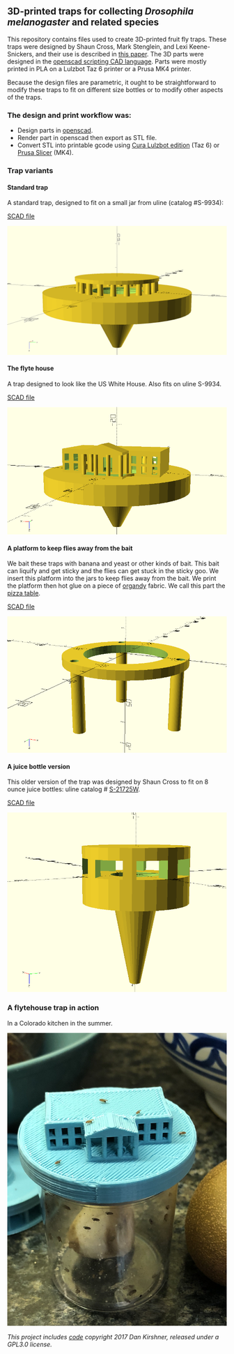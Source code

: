 ## 3D-printed traps for collecting *Drosophila melanogaster* and related species

This repository contains files used to create 3D-printed fruit fly traps.  These traps were designed by Shaun Cross, Mark Stenglein, and Lexi Keene-Snickers, and their use is described in [this paper](https://www.biorxiv.org/content/10.1101/2025.01.28.635319v1).  The 3D parts were designed in the [openscad scripting CAD language](https://openscad.org/).  Parts were mostly printed in PLA on a Lulzbot Taz 6 printer or a Prusa MK4 printer.  

Because the design files are parametric, it ought to be straightforward to modify these traps to fit on different size bottles or to modify other aspects of the traps.

### The design and print workflow was:

- Design parts in [openscad](https://openscad.org).
- Render part in openscad then export as STL file.
- Convert STL into printable gcode using [Cura Lulzbot edition](https://lulzbot.com/cura-lulzbot-edition) (Taz 6) or [Prusa Slicer](https://www.prusa3d.com/page/prusaslicer_424/) (MK4).  

### Trap variants

#### Standard trap

A standard trap, designed to fit on a small jar from uline (catalog #S-9934):

[SCAD file](./fly_trap-cap_Uline_S-9934.scad)

![a 3D-printed fly trap jar lid](./fly_trap-cap_Uline_S-9934.png)

#### The flyte house

A trap designed to look like the US White House.  Also fits on uline S-9934.

[SCAD file](./flyte_house.scad)

![a 3D-printed fly trap jar lid that looks like the white hosue](./flyte_house.png)


#### A platform to keep flies away from the bait

We bait these traps with banana and yeast or other kinds of bait.  This bait can liquify and get sticky and the flies can get stuck in the sticky goo.  We insert this platform into the jars to keep flies away from the bait.  We print the platform then hot glue on a piece of [organdy](https://en.wikipedia.org/wiki/Organdy) fabric.  We call this part the [pizza table](https://en.wikipedia.org/wiki/Pizza_saver).

[SCAD file](./pizza_table.scad)

![A platform to keep flies away from the sticky trap bait](./pizza_table.png)

#### A juice bottle version

This older version of the trap was designed by Shaun Cross to fit on 8 ounce juice bottles: uline catalog # [S-21725W](https://www.uline.com/Product/Detail/S-21725W). 

[SCAD file](./fly_trap-cap_Uline_S-21725W.scad)

![a 3D-printed fly trap juice bottle lid](./fly_trap-cap_Uline_S-21725W.png)



### A flytehouse trap in action

In a Colorado kitchen in the summer.

![A flyte house fly trap attacting flies](./flyte_house_trap_in_action.jpg)




*This project includes [code](./threads.scad) copyright 2017 Dan Kirshner, released under a GPL3.0 license.*




